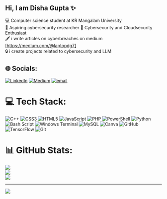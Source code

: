 ## Hi, I am Disha Gupta ✨

💻 Computer science student at KR Mangalam University<br/>
🧠  Aspiring cybersecurity researcher 
📝  Cybersecurity and Cloudsecurity Enthusiast</br>
🖋️  i write articles on cyberbreaches on medium [https://medium.com/@laptopdg7]</br>
🔒  i create projects related to cybersecurity and LLM </br>




## 🌐 Socials:
[![LinkedIn](https://img.shields.io/badge/LinkedIn-%230077B5.svg?logo=linkedin&logoColor=white)](https://linkedin.com/in/disha-gupta-6588102b9) [![Medium](https://img.shields.io/badge/Medium-12100E?logo=medium&logoColor=white)](https://medium.com/@laptopdg7) [![email](https://img.shields.io/badge/Email-D14836?logo=gmail&logoColor=white)](mailto:digupta.2005@gmail.com) 

# 💻 Tech Stack:
![C++](https://img.shields.io/badge/c++-%2300599C.svg?style=for-the-badge&logo=c%2B%2B&logoColor=white) ![CSS3](https://img.shields.io/badge/css3-%231572B6.svg?style=for-the-badge&logo=css3&logoColor=white) ![HTML5](https://img.shields.io/badge/html5-%23E34F26.svg?style=for-the-badge&logo=html5&logoColor=white) ![JavaScript](https://img.shields.io/badge/javascript-%23323330.svg?style=for-the-badge&logo=javascript&logoColor=%23F7DF1E) ![PHP](https://img.shields.io/badge/php-%23777BB4.svg?style=for-the-badge&logo=php&logoColor=white) ![PowerShell](https://img.shields.io/badge/PowerShell-%235391FE.svg?style=for-the-badge&logo=powershell&logoColor=white) ![Python](https://img.shields.io/badge/python-3670A0?style=for-the-badge&logo=python&logoColor=ffdd54) ![Bash Script](https://img.shields.io/badge/bash_script-%23121011.svg?style=for-the-badge&logo=gnu-bash&logoColor=white) ![Windows Terminal](https://img.shields.io/badge/Windows%20Terminal-%234D4D4D.svg?style=for-the-badge&logo=windows-terminal&logoColor=white) ![MySQL](https://img.shields.io/badge/mysql-4479A1.svg?style=for-the-badge&logo=mysql&logoColor=white) ![Canva](https://img.shields.io/badge/Canva-%2300C4CC.svg?style=for-the-badge&logo=Canva&logoColor=white) ![GitHub](https://img.shields.io/badge/github-%23121011.svg?style=for-the-badge&logo=github&logoColor=white) ![TensorFlow](https://img.shields.io/badge/TensorFlow-%23FF6F00.svg?style=for-the-badge&logo=TensorFlow&logoColor=white) ![Git](https://img.shields.io/badge/git-%23F05033.svg?style=for-the-badge&logo=git&logoColor=white)
# 📊 GitHub Stats:
![](https://github-readme-stats.vercel.app/api?username=dianger16&theme=dark&hide_border=false&include_all_commits=false&count_private=false)<br/>
![](https://nirzak-streak-stats.vercel.app/?user=dianger16&theme=dark&hide_border=false)<br/>
![](https://github-readme-stats.vercel.app/api/top-langs/?username=dianger16&theme=dark&hide_border=false&include_all_commits=false&count_private=false&layout=compact)

---
[![](https://visitcount.itsvg.in/api?id=dianger16&icon=0&color=0)](https://visitcount.itsvg.in)

<!-- Proudly created with GPRM ( https://gprm.itsvg.in ) -->





